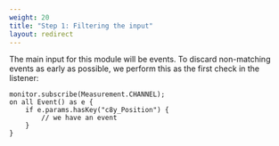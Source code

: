 ```yaml
---
weight: 20
title: "Step 1: Filtering the input"
layout: redirect
---
```


The main input for this module will be events. To discard non-matching events as early as possible, we perform this as the first check in the listener:

	monitor.subscribe(Measurement.CHANNEL);
	on all Event() as e {
		if e.params.hasKey("c8y_Position") {
			// we have an event
		}
	}
